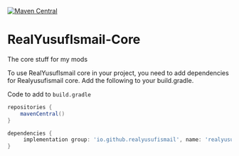 [![Maven Central](https://maven-badges.herokuapp.com/maven-central/io.github.realyusufismail.realyusufismailcore/minecraft/badge.svg)](https://maven-badges.herokuapp.com/maven-central/io.github.realyusufismail.realyusufismailcore/minecraft)
# RealYusufIsmail-Core
The core stuff for my mods

To use RealYusufIsmail core in your project, you need to add dependencies for Realyusufismail core. Add the following to your build.gradle.

Code to add to `build.gradle`

```gradle
repositories {
    mavenCentral()
}
```

```gradle
dependencies {
     implementation group: 'io.github.realyusufismail', name: 'realyusufismailcore', version: '1.0.0'
}
```
